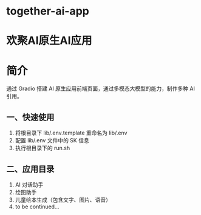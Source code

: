 # together-ai-app

# 欢聚AI原生AI应用

# 简介
通过 Gradio 搭建 AI 原生应用前端页面，通过多模态大模型的能力，制作多种 AI引用。

## 一、快速使用
1. 将根目录下 lib/.env.template 重命名为 lib/.env
2. 配置 lib/.env 文件中的 SK 信息
3. 执行根目录下的 run.sh

## 二、应用目录
1. AI 对话助手
2. 绘图助手
3. 儿童绘本生成（包含文字、图片、语音）
4. to be continued...